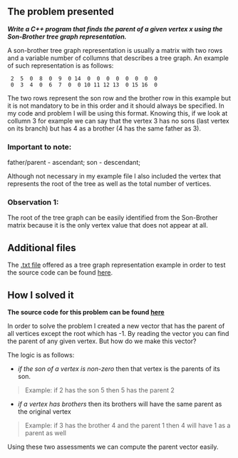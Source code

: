 ## The problem presented
***Write a C++ program that finds the parent of a given vertex x using the Son-Brother tree graph representation.***

A son-brother tree graph representation is usually a matrix with two rows and a variable number of collumns that describes a tree graph. An example of such representation is as follows:
```
 2  5  0  8  0  9  0 14  0  0  0  0  0  0  0  0
 0  3  4  0  6  7  0  0 10 11 12 13  0 15 16  0
```

The two rows represent the son row and the brother row in this example but it is not mandatory to be in this order and it should always be specified. In my code and problem I will be using this format. 
Knowing this, if we look at collumn 3 for example we can say that the vertex 3 has no sons (last vertex on its branch) but has 4 as a brother (4 has the same father as 3).

### Important to note: 
father/parent - ascendant;
son - descendant;

Although not necessary in my example file I also included the vertex that represents the root of the tree as well as the total number of vertices.

### Observation 1:
The root of the tree graph can be easily identified from the Son-Brother matrix because it is the only vertex value that does not appear at all.

## Additional files
The [.txt file](https://github.com/andreea-511/cplusplusprojects/blob/main/son-brother/example.txt) offered as a tree graph representation example in order to test the source code can be found [here](https://github.com/andreea-511/cplusplusprojects/blob/main/son-brother/example.txt).

## How I solved it
**The source code for this problem can be found [here](https://github.com/andreea-511/cplusplusprojects/blob/main/son-brother/son-brother.cpp)**

In order to solve the problem I created a new vector that has the parent of all vertices except the root which has -1. By reading the vector you can find the parent of any given vertex. But how do we make this vector?

The logic is as follows: 
- *if the son of a vertex is non-zero* then that vertex is the parents of its son.
> Example: if 2 has the son 5 then 5 has the parent 2

- *if a vertex has brothers* then its brothers will have the same parent as the original vertex
> Example: if 3 has the brother 4 and the parent 1 then 4 will have 1 as a parent as well

Using these two assessments we can compute the parent vector easily.
